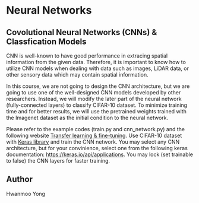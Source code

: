 # Neural Networks

## Covolutional Neural Networks (CNNs) & Classfication Models
CNN is well-known to have good performance in extracing spatial information from the given data. Therefore, it is important to know how to utilize CNN models when dealing with data such as images, LiDAR data, or other sensory data which may contain spatial information. 

In this course, we are not going to design the CNN architecture, but we are going to use one of the well-designed CNN models developed by other researchers. Instead, we will modify the later part of the neural network (fully-connected layers) to classify CIFAR-10 dataset. To minimize training time and for better results, we will use the pretrained weights trained with the Imagenet dataset as the initial condition to the neural network. 

Please refer to the example codes (train.py and cnn_network.py) and the following website [Transfer learning & fine-tuning](https://keras.io/guides/transfer_learning/). Use CIFAR-10 dataset with [Keras library](https://keras.io/api/datasets/cifar10/) and train the CNN network. You may select any CNN architecture, but for your convinience, select one from the following keras documentation: https://keras.io/api/applications. You may lock (set trainable to false) the CNN layers for faster training.

## Author
Hwanmoo Yong